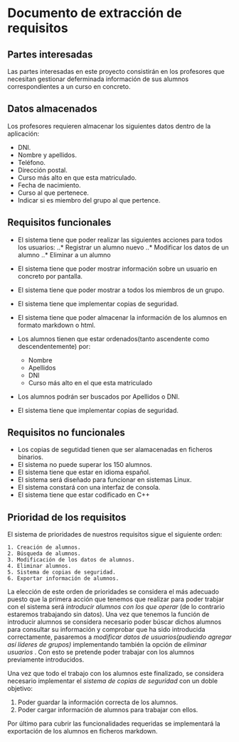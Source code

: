# Documento de extracción de requisitos
## Partes interesadas
Las partes interesadas en este proyecto consistirán en los profesores que necesitan gestionar deferminada información de sus alumnos correspondientes a un curso en concreto.

## Datos almacenados
Los profesores requieren almacenar los siguientes datos dentro de la aplicación:

  * DNI.
  * Nombre y apellidos.
  * Teléfono.
  * Dirección postal.
  * Curso más alto en que esta matriculado.
  * Fecha de nacimiento.
  * Curso al que pertenece.
  * Indicar si es miembro del grupo al que pertence.

## Requisitos funcionales

  * El sistema tiene que  poder realizar las siguientes acciones para todos los usuarios:
    ..* Registrar un alumno nuevo
    ..* Modificar los datos de un alumno
    ..* Eliminar a un alumno
  * El sistema tiene que  poder mostrar información sobre un usuario en concreto por pantalla.
  * El sistema tiene que poder  mostrar a todos los miembros de un grupo.
  * El sistema tiene que implementar copias de seguridad.
  * El sistema tiene que poder almacenar la información de los alumnos en formato markdown o html.
  * Los alumnos tienen que estar ordenados(tanto ascendente como descendentemente) por:

      - Nombre
      - Apellidos
      - DNI
      - Curso más alto en el que esta matriculado

  * Los alumnos podrán ser buscados por Apellidos o DNI.
  * El sistema tiene que implementar copias de seguridad.

## Requisitos no funcionales
  * Los copias de segutidad tienen que ser  alamacenadas en ficheros binarios.
  * El sistema no puede superar los 150 alumnos.
  * El sistema tiene que estar en idioma español.
  * El sistema será diseñado para funcionar en sistemas Linux.
  * El sistema constará con una interfaz de consola.
  * El sistema tiene que estar codificado en C++

## Prioridad de los requisitos
  El sistema de prioridades de nuestros requisitos sigue el siguiente orden:

    1. Creación de alumnos.
    2. Búsqueda de alumnos.
    3. Modificación de los datos de alumnos.
    4. Eliminar alumnos.
    5. Sistema de copias de seguridad.
    6. Exportar información de alumnos.

La elección de este orden de prioridades se considera el más adecuado puesto que la primera acción que tenemos que realizar para poder trabjar con el sistema será *introducir alumnos con los que operar* (de lo contrario estaremos trabajando sin datos).
Una vez que tenemos la función de introducir alumnos se considera necesario poder búscar dichos alumnos para consultar su información y comprobar que ha sido introducida correctamente, pasaremos a *modificar datos de usuarios(pudiendo agregar así líderes de grupos)* implementando también la opción de *eliminar usuarios* . Con esto se pretende poder trabajar con los alumnos previamente introducidos.

Una vez que todo el trabajo con los alumnos este finalizado, se considera necesario implementar el *sistema de copias de seguridad* con un doble objetivo:

  1. Poder guardar la información correcta de los alumnos.
  2. Poder cargar información de alumnos para trabajar con ellos.

Por último para cubrir las funcionalidades requeridas se implementará la exportación de los alumnos en ficheros markdown.
